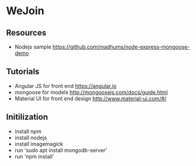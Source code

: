# WeJoin
## Resources
* Nodejs sample https://github.com/madhums/node-express-mongoose-demo
## Tutorials
* Angular JS for front end https://angular.io
* mongoose for models http://mongoosejs.com/docs/guide.html
* Material UI for front end design http://www.material-ui.com/#/

## Initilization
* install npm
* install nodejs
* install imagemagick
* run 'sudo apt install mongodb-server'
* run 'npm install'